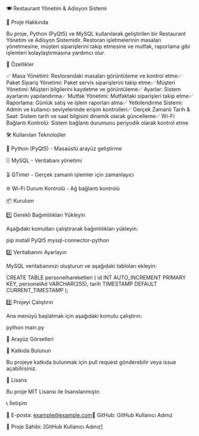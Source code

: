 🍽️ Restaurant Yönetim & Adisyon Sistemi

  

📌 Proje Hakkında

Bu proje, Python (PyQt5) ve MySQL kullanılarak geliştirilen bir Restaurant Yönetim ve Adisyon Sistemidir. Restoran işletmelerinin masaları yönetmesine, müşteri siparişlerini takip etmesine ve mutfak, raporlama gibi işlemleri kolaylaştırmasına yardımcı olur.

🚀 Özellikler

✅ Masa Yönetimi: Restorandaki masaları görüntüleme ve kontrol etme✅ Paket Sipariş Yönetimi: Paket servis siparişlerini takip etme✅ Müşteri Yönetimi: Müşteri bilgilerini kaydetme ve görüntüleme✅ Ayarlar: Sistem ayarlarını yapılandırma✅ Mutfak Yönetimi: Mutfaktaki siparişleri takip etme✅ Raporlama: Günlük satış ve işlem raporları alma✅ Yetkilendirme Sistemi: Admin ve kullanıcı seviyelerinde erişim kontrolleri✅ Gerçek Zamanlı Tarih & Saat: Sistem tarih ve saat bilgisini dinamik olarak güncelleme✅ Wi-Fi Bağlantı Kontrolü: Sistem bağlantı durumunu periyodik olarak kontrol etme

🛠️ Kullanılan Teknolojiler

🐍 Python (PyQt5) - Masaüstü arayüz geliştirme

🗄️ MySQL - Veritabanı yönetimi

⏳ QTimer - Gerçek zamanlı işlemler için zamanlayıcı

🌐 Wi-Fi Durum Kontrolü - Ağ bağlantı kontrolü

📦 Kurulum

1️⃣ Gerekli Bağımlılıkları Yükleyin

Aşağıdaki komutları çalıştırarak bağımlılıkları yükleyin:

pip install PyQt5 mysql-connector-python

2️⃣ Veritabanını Ayarlayın

MySQL veritabanınızı oluşturun ve aşağıdaki tabloları ekleyin:

CREATE TABLE personelhareketleri (
    id INT AUTO_INCREMENT PRIMARY KEY,
    personelAd VARCHAR(255),
    tarih TIMESTAMP DEFAULT CURRENT_TIMESTAMP
);

3️⃣ Projeyi Çalıştırın

Ana menüyü başlatmak için aşağıdaki komutu çalıştırın:

python main.py

📸 Arayüz Görselleri



🤝 Katkıda Bulunun

Bu projeye katkıda bulunmak için pull request gönderebilir veya issue açabilirsiniz.

📜 Lisans

Bu proje MIT Lisansı ile lisanslanmıştır.

📞 İletişim

📧 E-posta: example@example.com🔗 GitHub: GitHub Kullanıcı Adınız

🎯 Proje Sahibi: [GitHub Kullanıcı Adınız]


